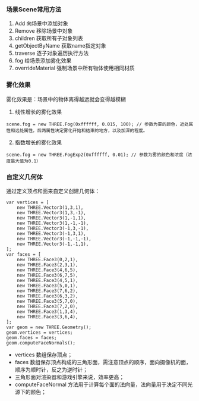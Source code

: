 ### 场景Scene常用方法
1. Add 向场景中添加对象
2. Remove 移除场景中对象
3. children 获取所有子对象列表
4. getObjectByName 获取name指定对象
5. traverse 逐子对象遍历执行方法
6. fog 给场景添加雾化效果
7. overrideMaterial 强制场景中所有物体使用相同材质

### 雾化效果
雾化效果是：场景中的物体离得越远就会变得越模糊
1. 线性增长的雾化效果
```
scene.fog = new THREE.Fog(0xffffff, 0.015, 100); // 参数为雾的颜色，近处属性和远处属性。后两属性决定雾化开始和结束的地方，以及加深的程度。
```
2. 指数增长的雾化效果
```
scene.fog = new THREE.FogExp2(0xffffff, 0.01); // 参数为雾的颜色和浓度（浓度最大值为0.1）
```

### 自定义几何体
通过定义顶点和面来自定义创建几何体：
```
var vertices = [
    new THREE.Vector3(1,3,1),
    new THREE.Vector3(1,3,-1),
    new THREE.Vector3(1,-1,1),
    new THREE.Vector3(1,-1,-1),
    new THREE.Vector3(-1,3,-1),
    new THREE.Vector3(-1,3,1),
    new THREE.Vector3(-1,-1,-1),
    new THREE.Vector3(-1,-1,1),
];
var faces = [
    new THREE.Face3(0,2,1),
    new THREE.Face3(2,3,1),
    new THREE.Face3(4,6,5),
    new THREE.Face3(6,7,5),
    new THREE.Face3(4,5,1),
    new THREE.Face3(5,0,1),
    new THREE.Face3(7,6,2),
    new THREE.Face3(6,3,2),
    new THREE.Face3(5,7,0),
    new THREE.Face3(7,2,0),
    new THREE.Face3(1,3,4),
    new THREE.Face3(3,6,4),
]; 
var geom = new THREE.Geometry();
geom.vertices = vertices;
geom.faces = faces;
geom.computeFaceNormals();
```

- vertices 数组保存顶点；
- faces 数组保存顶点构成的三角形面，需注意顶点的顺序，面向摄像机的面，顺序为顺时针，反之为逆时针；
- 三角形面对渲染器和游戏引擎来说，效率更高；
- computeFaceNormal 方法用于计算每个面的法向量，法向量用于决定不同光源下的颜色；
